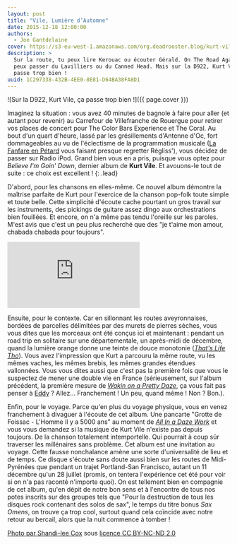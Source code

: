 ```yaml
---
layout: post
title: "Vile, Lumière d’Automne"
date: 2015-12-18 12:00:00
authors:
  - Joe Gantdelaine
cover: https://s3-eu-west-1.amazonaws.com/org.deadrooster.blog/kurt-vile.jpg
description: >
  Sur la route, tu peux lire Kerouac ou écouter Gérald. On The Road Again, tu
  peux passer du Lavilliers ou du Canned Head. Mais sur la D922, Kurt Vile, ça
  passe trop bien !
uuid: 1C297338-432B-4EE0-8E81-D64BA38FA8D1
---
```


![Sur la D922, Kurt Vile, ça passe trop bien !]({{ page.cover }})

Imaginez la situation : vous avez 40 minutes de bagnole à faire pour aller (et
autant pour revenir) au Carrefour de Villefranche de Rouergue pour retirer vos
places de concert pour The Color Bars Experience et The Coral. Au bout d'un
quart d'heure, lassé par les grésillements d'Antenne d'Oc, fort dommageables au
vu de l'éclectisme de la programmation musicale
([La Fanfare en Pétard](https://www.youtube.com/watch?v=3K41xa6qaEM) vous
faisant presque regretter Régliss'), vous décidez de passer sur Radio iPod.
Grand bien vous en a pris, puisque vous optez pour _Believe I'm Goin' Down_,
dernier album de **Kurt Vile**. Et avouons-le tout de suite : ce choix est
excellent ! {: .lead}

D'abord, pour les chansons en elles-même. Ce nouvel album démontre la maîtrise
parfaite de Kurt pour l'exercice de la chanson pop-folk toute simple et toute
belle. Cette simplicité d'écoute cache pourtant un gros travail sur les
instruments, des pickings de guitare assez dingo aux orchestrations bien
fouillées. Et encore, on n'a même pas tendu l'oreille sur les paroles. M'est
avis que c'est un peu plus recherché que des "je t'aime mon amour, chabada
chabada pour toujours".

<div class="embed-responsive embed-responsive-16by9">
  <iframe class="embed-responsive-item" src="https://www.youtube.com/embed/659pppwniXA" frameborder="0"></iframe>  
</div>

Ensuite, pour le contexte. Car en sillonnant les routes aveyronnaises, bordées
de parcelles délimitées par des murets de pierres sèches, vous vous dites que
les morceaux ont été conçus ici et maintenant : pendant un road trip en
solitaire sur une départementale, un après-midi de décembre, quand la lumière
orange donne une teinte de douce monotonie
([_That's Life Tho_](https://open.spotify.com/track/4oyrDChQhPh8C4Uys2MWl7)).
Vous avez l'impression que Kurt a parcouru la même route, vu les mêmes vaches,
les mêmes brebis, les mêmes grandes étendues vallonnées. Vous vous dites aussi
que c'est pas la première fois que vous le suspectez de mener une double vie en
France (sérieusement, sur l'album précédent, la première mesure de
[_Wakin on a Pretty Daze_](https://open.spotify.com/track/3cSlU4ZH4wzb5pM7wI1k3f),
ça vous fait pas penser à [Eddy](https://www.youtube.com/watch?v=gPwRRSmRC6k) ?
Allez... Franchement ! Un peu, quand même ! Non ? Bon.).

Enfin, pour le voyage. Parce qu'en plus du voyage physique, vous en venez
franchement à divaguer à l'écoute de cet album. Une pancarte "Grotte de
Foissac - L'Homme il y a 5000 ans" au moment de
[_All In a Daze Work_](https://open.spotify.com/track/5TPGNQ5YIuc9ssbY0MCTtW) et
vous vous demandez si la musique de Kurt Vile n'existe pas depuis toujours. De
la chanson totalement intemportelle. Qui pourrait à coup sûr traverser les
millénaires sans problème. Cet album est une invitation au voyage. Cette fausse
nonchalance amène une sorte d'universalité de lieu et de temps. Ce disque
s'écoute sans doute aussi bien sur les routes de Midi-Pyrénées que pendant un
trajet Portland-San Francisco, autant un 11 décembre qu'un 28 juillet (promis,
on tentera l'expérience cet été pour voir si on n'a pas raconté n'importe quoi).
On est tellement bien en compagnie de cet album, qu'en dépit de notre bon sens
et à l'encontre de tous nos potes inscrits sur des groupes tels que "Pour la
destruction de tous les disques rock contenant des solos de sax", le temps du
titre bonus _Sax Omens_, on trouve ça trop cool, surtout quand cela coïncide
avec notre retour au bercail, alors que la nuit commence à tomber !

[Photo par Shandi-lee Cox](https://flic.kr/p/gzEN95) sous
[licence CC BY-NC-ND 2.0](https://creativecommons.org/licenses/by-nc-nd/2.0/)
